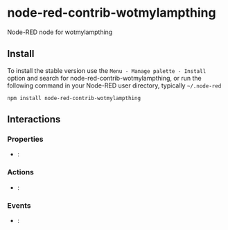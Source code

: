 node-red-contrib-wotmylampthing
================

Node-RED node for wotmylampthing



## Install

To install the stable version use the `Menu - Manage palette - Install`
option and search for node-red-contrib-wotmylampthing, or run the following
command in your Node-RED user directory, typically `~/.node-red`

    npm install node-red-contrib-wotmylampthing

## Interactions

### Properties

- : 

### Actions

- : 


### Events

- : 

